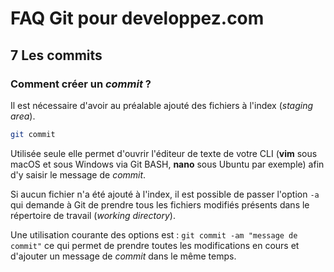 # FAQ Git pour developpez.com

## 7 Les commits

### Comment créer un *commit* ?

Il est nécessaire d'avoir au préalable ajouté des fichiers à l'index (*staging area*).

```bash
git commit
```

Utilisée seule elle permet d'ouvrir l'éditeur de texte de votre CLI (**vim** sous macOS et sous Windows via Git BASH, **nano** sous Ubuntu par exemple) afin d'y saisir le message de *commit*.

Si aucun fichier n'a été ajouté à l'index, il est possible de passer l'option `-a` qui demande à Git de prendre tous les fichiers modifiés présents dans le répertoire de travail (*working directory*).

Une utilisation courante des options est : `git commit -am "message de commit"` ce qui permet de prendre toutes les modifications en cours et d'ajouter un message de *commit* dans le même temps.
